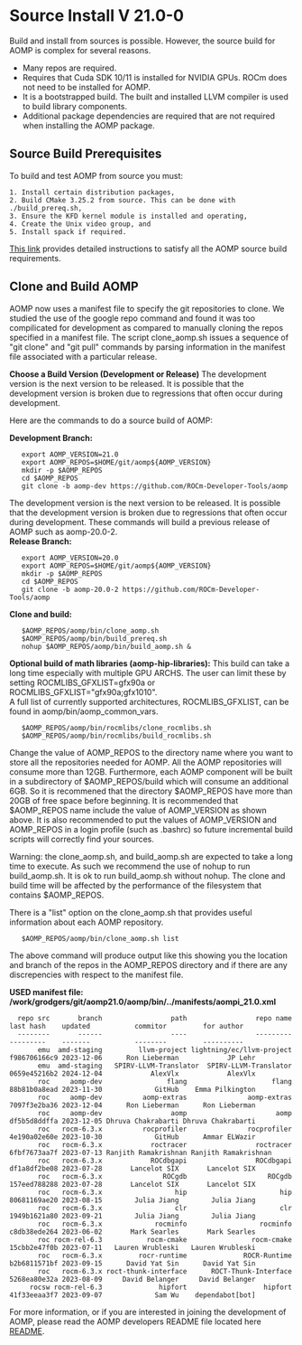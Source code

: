 # Source Install V 21.0-0

Build and install from sources is possible.  However, the source build for AOMP is complex for several reasons.
- Many repos are required.
- Requires that Cuda SDK 10/11 is installed for NVIDIA GPUs. ROCm does not need to be installed for AOMP.
- It is a bootstrapped build. The built and installed LLVM compiler is used to build library components.
- Additional package dependencies are required that are not required when installing the AOMP package.

## Source Build Prerequisites

To build and test AOMP from source you must:
```
1. Install certain distribution packages,
2. Build CMake 3.25.2 from source. This can be done with ./build_prereq.sh,
3. Ensure the KFD kernel module is installed and operating,
4. Create the Unix video group, and
5. Install spack if required.
```
[This link](SOURCEINSTALL_PREREQUISITE.md) provides detailed instructions to satisfy all the AOMP source build requirements.

## Clone and Build AOMP

AOMP now uses a manifest file to specify the git repositories to clone.
We studied the use of the google repo command and found it was too compilicated for development
as compared to manually cloning the repos specified in a manifest file.
The script clone\_aomp.sh issues a sequence of "git clone" and "git pull" commands
by parsing information in the manifest file associated with a particular release.

<b>Choose a Build Version (Development or Release)</b> The development version is the next version to be released. It is possible that the development version is broken due to regressions that often occur during development.

Here are the commands to do a source build of AOMP:

<b>Development Branch:</b>
```
   export AOMP_VERSION=21.0
   export AOMP_REPOS=$HOME/git/aomp${AOMP_VERSION}
   mkdir -p $AOMP_REPOS
   cd $AOMP_REPOS
   git clone -b aomp-dev https://github.com/ROCm-Developer-Tools/aomp
```

The development version is the next version to be released.  It is possible that the development version is broken due to regressions that often occur during development.
These commands will build a previous release of AOMP such as aomp-20.0-2.<br>
<b>Release Branch:</b>
```
   export AOMP_VERSION=20.0
   export AOMP_REPOS=$HOME/git/aomp${AOMP_VERSION}
   mkdir -p $AOMP_REPOS
   cd $AOMP_REPOS
   git clone -b aomp-20.0-2 https://github.com/ROCm-Developer-Tools/aomp
```
<b>Clone and build:</b>
```
   $AOMP_REPOS/aomp/bin/clone_aomp.sh
   $AOMP_REPOS/aomp/bin/build_prereq.sh
   nohup $AOMP_REPOS/aomp/bin/build_aomp.sh &
```

<b>Optional build of math libraries (aomp-hip-libraries):</b>
This build can take a long time especially with multiple GPU ARCHS. The user can limit these by setting ROCMLIBS_GFXLIST=gfx90a or ROCMLIBS_GFXLIST="gfx90a;gfx1010".<br>
A full list of currently supported architectures, ROCMLIBS_GFXLIST, can be found in aomp/bin/aomp_common_vars.
```
   $AOMP_REPOS/aomp/bin/rocmlibs/clone_rocmlibs.sh
   $AOMP_REPOS/aomp/bin/rocmlibs/build_rocmlibs.sh
```

Change the value of AOMP\_REPOS to the directory name where you want to store all the repositories needed for AOMP. All the AOMP repositories will consume more than 12GB. Furthermore, each AOMP component will be built in a subdirectory of $AOMP\_REPOS/build which will consume an additional 6GB. So it is recommened that the directory $AOMP\_REPOS have more than 20GB of free space before beginning. It is recommended that $AOMP\_REPOS name include the value of AOMP\_VERSION as shown above. It is also recommended to put the values of AOMP\_VERSION and AOMP\_REPOS in a login profile (such as .bashrc) so future incremental build scripts will correctly find your sources.

Warning: the clone\_aomp.sh, and build\_aomp.sh are expected to take a long time to execute. As such we recommend the use of nohup to run build\_aomp.sh. It is ok to run build\_aomp.sh without nohup. The clone and build time will be affected by the performance of the filesystem that contains $AOMP\_REPOS.

There is a "list" option on the clone\_aomp.sh that provides useful information about each AOMP repository.
```
   $AOMP_REPOS/aomp/bin/clone_aomp.sh list
```
The above command will produce output like this showing you the location and branch of the repos in the AOMP\_REPOS directory and if there are any discrepencies with respect to the manifest file.<br>

<b>USED manifest file: /work/grodgers/git/aomp21.0/aomp/bin/../manifests/aompi_21.0.xml</b><br>
```
  repo src       branch                 path                 repo name    last hash    updated           commitor         for author
  --------       ------                 ----                 ---------    ---------    -------           --------         ----------
       emu  amd-staging         llvm-project lightning/ec/llvm-project f986706166c9 2023-12-06      Ron Lieberman            JP Lehr
       emu  amd-staging   SPIRV-LLVM-Translator  SPIRV-LLVM-Translator 0659e45216b2 2024-12-04            AlexVlx            AlexVlx
       roc     aomp-dev                flang                     flang 88b81b0a8ead 2023-11-30             GitHub    Emma Pilkington
       roc     aomp-dev          aomp-extras               aomp-extras 7097f3e2ba36 2023-12-04      Ron Lieberman      Ron Lieberman
       roc     aomp-dev                 aomp                      aomp df5b5d8ddffa 2023-12-05 Dhruva Chakrabarti Dhruva Chakrabarti
       roc   rocm-6.3.x          rocprofiler               rocprofiler 4e190a02e60e 2023-10-30             GitHub      Ammar ELWazir
       roc   rocm-6.3.x            roctracer                 roctracer 6fbf7673aa7f 2023-07-13 Ranjith Ramakrishnan Ranjith Ramakrishnan
       roc   rocm-6.3.x            ROCdbgapi                 ROCdbgapi df1a8df2be08 2023-07-28       Lancelot SIX       Lancelot SIX
       roc   rocm-6.3.x               ROCgdb                    ROCgdb 157eed788288 2023-07-28       Lancelot SIX       Lancelot SIX
       roc   rocm-6.3.x                  hip                       hip 80681169ae20 2023-08-15        Julia Jiang        Julia Jiang
       roc   rocm-6.3.x                  clr                       clr 1949b1621a80 2023-09-21        Julia Jiang        Julia Jiang
       roc   rocm-6.3.x             rocminfo                  rocminfo c8db38ede264 2023-06-02       Mark Searles       Mark Searles
       roc rocm-rel-6.3           rocm-cmake                rocm-cmake 15cbb2e47f0b 2023-07-11   Lauren Wrubleski   Lauren Wrubleski
       roc   rocm-6.3.x         rocr-runtime              ROCR-Runtime b2b6811571bf 2023-09-15      David Yat Sin      David Yat Sin
       roc   rocm-6.3.x roct-thunk-interface      ROCT-Thunk-Interface 5268ea80e32a 2023-08-09     David Belanger     David Belanger
     rocsw rocm-rel-6.3              hipfort                   hipfort 41f33eeaa3f7 2023-09-07             Sam Wu    dependabot[bot]
```
For more information, or if you are interested in joining the development of AOMP, please read the AOMP developers README file located here [README](../bin/README.md).
